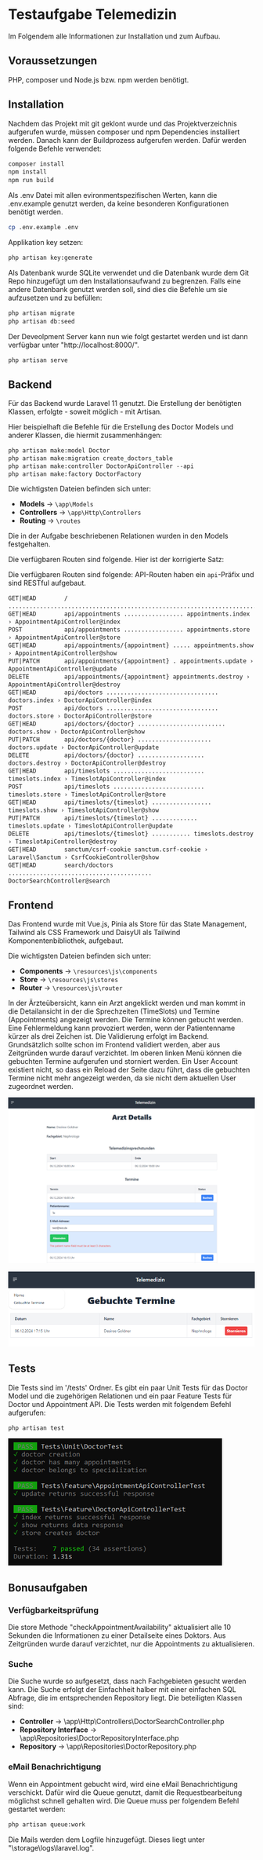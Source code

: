 # Testaufgabe Telemedizin

Im Folgendem alle Informationen zur Installation und zum Aufbau.

## Voraussetzungen

PHP, composer und Node.js bzw. npm werden benötigt.

## Installation

Nachdem das Projekt mit git geklont wurde und das Projektverzeichnis aufgerufen wurde, müssen composer und npm Dependencies installiert werden. Danach kann der Buildprozess aufgerufen werden. Dafür werden folgende Befehle verwendet:

```bash
composer install
npm install
npm run build
```

Als .env Datei mit allen evironmentspezifischen Werten, kann die .env.example genutzt werden, da keine besonderen Konfigurationen benötigt werden.

```bash
cp .env.example .env
```

Applikation key setzen:

```bash
php artisan key:generate
```

Als Datenbank wurde SQLite verwendet und die Datenbank wurde dem Git Repo hinzugefügt um den Installationsaufwand zu begrenzen. Falls eine andere Datenbank genutzt werden soll, sind dies die Befehle um sie aufzusetzen und zu befüllen:

 ```bash
php artisan migrate
php artisan db:seed
```

Der Deveolpment Server kann nun wie folgt gestartet werden und ist dann verfügbar unter "http://localhost:8000/".

```bash
php artisan serve
```

## Backend

Für das Backend wurde Laravel 11 genutzt. Die Erstellung der benötigten Klassen, erfolgte - soweit möglich - mit Artisan. 

Hier beispielhaft die Befehle für die Erstellung des Doctor Models und anderer Klassen, die hiermit zusammenhängen:

```
php artisan make:model Doctor
php artisan make:migration create_doctors_table
php artisan make:controller DoctorApiController --api
php artisan make:factory DoctorFactory
```

Die wichtigsten Dateien befinden sich unter:

- **Models** -> `\app\Models`
- **Controllers** -> `\app\Http\Controllers`
- **Routing** -> `\routes`

Die in der Aufgabe beschriebenen Relationen wurden in den Models festgehalten.

Die verfügbaren Routen sind folgende. Hier ist der korrigierte Satz:

Die verfügbaren Routen sind folgende: API-Routen haben ein `api`-Präfix und sind RESTful aufgebaut.

```
GET|HEAD        / ....................................................................................
GET|HEAD        api/appointments ................. appointments.index › AppointmentApiController@index
POST            api/appointments ................. appointments.store › AppointmentApiController@store
GET|HEAD        api/appointments/{appointment} ..... appointments.show › AppointmentApiController@show
PUT|PATCH       api/appointments/{appointment} . appointments.update › AppointmentApiController@update
DELETE          api/appointments/{appointment} appointments.destroy › AppointmentApiController@destroy
GET|HEAD        api/doctors ................................ doctors.index › DoctorApiController@index
POST            api/doctors ................................ doctors.store › DoctorApiController@store
GET|HEAD        api/doctors/{doctor} ......................... doctors.show › DoctorApiController@show
PUT|PATCH       api/doctors/{doctor} ..................... doctors.update › DoctorApiController@update
DELETE          api/doctors/{doctor} ................... doctors.destroy › DoctorApiController@destroy
GET|HEAD        api/timeslots .......................... timeslots.index › TimeslotApiController@index
POST            api/timeslots .......................... timeslots.store › TimeslotApiController@store
GET|HEAD        api/timeslots/{timeslot} ................. timeslots.show › TimeslotApiController@show
PUT|PATCH       api/timeslots/{timeslot} ............. timeslots.update › TimeslotApiController@update
DELETE          api/timeslots/{timeslot} ........... timeslots.destroy › TimeslotApiController@destroy
GET|HEAD        sanctum/csrf-cookie sanctum.csrf-cookie › Laravel\Sanctum › CsrfCookieController@show
GET|HEAD        search/doctors ......................................... DoctorSearchController@search
```

## Frontend

Das Frontend wurde mit Vue.js, Pinia als Store für das State Management, Tailwind als CSS Framework und DaisyUI als Tailwind Komponentenbibliothek, aufgebaut.

Die wichtigsten Dateien befinden sich unter:

- **Components** -> `\resources\js\components`
- **Store** -> `\resources\js\stores`
- **Router** -> `\resources\js\router`

In der Ärzteübersicht, kann ein Arzt angeklickt werden und man kommt in die Detailansicht in der die Sprechzeiten (TimeSlots) und Termine (Appointments) angezeigt werden. Die Termine können gebucht werden. Eine Fehlermeldung kann provoziert werden, wenn der Patientenname kürzer als drei Zeichen ist. Die Validierung erfolgt im Backend. Grundsätzlich sollte schon im Frontend validiert werden, aber aus Zeitgründen wurde darauf verzichtet. Im oberen linken Menü können die gebuchten Termine aufgerufen und storniert werden. Ein User Account existiert nicht, so dass ein Reload der Seite dazu führt, dass die gebuchten Termine nicht mehr angezeigt werden, da sie nicht dem aktuellen User zugeordnet werden.

![Fehler](/readme_images/detail-page.png)

![Gebuchte Termine](/readme_images/booked-appointments.png)

## Tests

Die Tests sind im '/tests' Ordner. Es gibt ein paar Unit Tests für das Doctor Model und die zugehörigen Relationen und ein paar Feature Tests für Doctor und Appointment API. Die Tests werden mit folgendem Befehl aufgerufen:

 ```bash
php artisan test
```

![Tests](/readme_images/tests.png)

## Bonusaufgaben

### Verfügbarkeitsprüfung

Die store Methode "checkAppointmentAvailability" aktualisiert alle 10 Sekunden die Informationen zu einer Detailseite eines Doktors. Aus Zeitgründen wurde darauf verzichtet, nur die Appointments zu aktualisieren.

### Suche

Die Suche wurde so aufgesetzt, dass nach Fachgebieten gesucht werden kann. Die Suche erfolgt der Einfachheit halber mit einer einfachen SQL Abfrage, die im entsprechenden Repository liegt. Die beteiligten Klassen sind:

- **Controller** -> \app\Http\Controllers\DoctorSearchController.php
- **Repository Interface** -> \app\Repositories\DoctorRepositoryInterface.php
- **Repository** -> \app\Repositories\DoctorRepository.php

### eMail Benachrichtigung

Wenn ein Appointment gebucht wird, wird eine eMail Benachrichtigung verschickt. Dafür wird die Queue genutzt, damit die Requestbearbeitung möglichst schnell gehalten wird. Die Queue muss per folgendem Befehl gestartet werden:

 ```bash
php artisan queue:work
```

Die Mails werden dem Logfile hinzugefügt. Dieses liegt unter "\storage\logs\laravel.log".